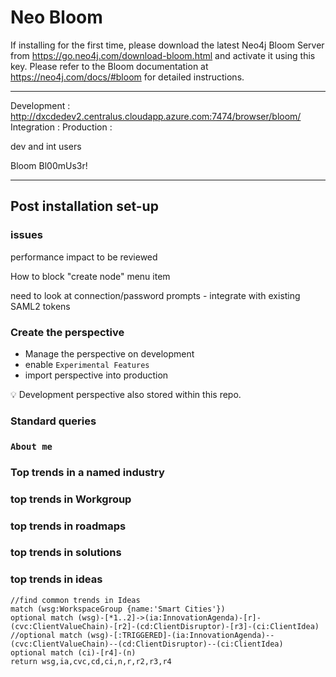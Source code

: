 # Neo Bloom

If installing for the first time, please download the latest Neo4j Bloom Server from https://go.neo4j.com/download-bloom.html and activate it using this key. Please refer to the Bloom documentation at https://neo4j.com/docs/#bloom for detailed instructions. 

---


Development : http://dxcdedev2.centralus.cloudapp.azure.com:7474/browser/bloom/
Integration : 
Production : 

dev and int users

Bloom
Bl00mUs3r!

---

## Post installation set-up

### issues

performance impact to be reviewed

How to block "create node" menu item

need to look at connection/password prompts - integrate with existing SAML2 tokens

### Create the perspective

- Manage the perspective on development
- enable `Experimental Features`
- import perspective into production

:bulb: Development perspective also stored within this repo.

### Standard queries

### `About me`


### Top trends in a named industry


### top trends in Workgroup




### top trends in roadmaps


### top trends in solutions


### top trends in ideas

~~~
//find common trends in Ideas
match (wsg:WorkspaceGroup {name:'Smart Cities'})
optional match (wsg)-[*1..2]->(ia:InnovationAgenda)-[r]-(cvc:ClientValueChain)-[r2]-(cd:ClientDisruptor)-[r3]-(ci:ClientIdea)
//optional match (wsg)-[:TRIGGERED]-(ia:InnovationAgenda)--(cvc:ClientValueChain)--(cd:ClientDisruptor)--(ci:ClientIdea)
optional match (ci)-[r4]-(n)
return wsg,ia,cvc,cd,ci,n,r,r2,r3,r4
~~~




